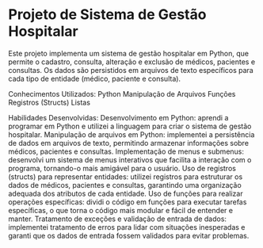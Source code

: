 # Projeto de Sistema de Gestão Hospitalar
Este projeto implementa um sistema de gestão hospitalar em Python, que permite o cadastro, consulta, alteração e exclusão de médicos, pacientes e consultas. Os dados são persistidos em arquivos de texto específicos para cada tipo de entidade (médico, paciente e consulta).

Conhecimentos Utilizados:
Python
Manipulação de Arquivos
Funções
Registros (Structs)
Listas


Habilidades Desenvolvidas:
Desenvolvimento em Python: aprendi a programar em Python e utilizei a linguagem para criar o sistema de gestão hospitalar.
Manipulação de arquivos em Python: implementei a persistência de dados em arquivos de texto, permitindo armazenar informações sobre médicos, pacientes e consultas.
Implementação de menus e submenus: desenvolvi um sistema de menus interativos que facilita a interação com o programa, tornando-o mais amigável para o usuário.
Uso de registros (structs) para representar entidades: utilizei registros para estruturar os dados de médicos, pacientes e consultas, garantindo uma organização adequada dos atributos de cada entidade.
Uso de funções para realizar operações específicas: dividi o código em funções para executar tarefas específicas, o que torna o código mais modular e fácil de entender e manter.
Tratamento de exceções e validação de entrada de dados: implementei tratamento de erros para lidar com situações inesperadas e garanti que os dados de entrada fossem validados para evitar problemas.
